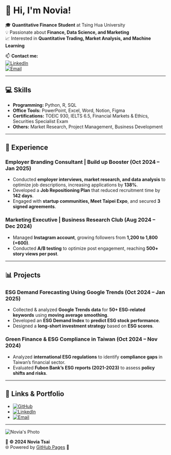 # 👋 Hi, I'm Novia!

🎓 **Quantitative Finance Student** at Tsing Hua University  
💡 Passionate about **Finance, Data Science, and Marketing**  
📈 Interested in **Quantitative Trading, Market Analysis, and Machine Learning**  

📫 **Contact me:**  
[![LinkedIn](https://img.shields.io/badge/LinkedIn-Connect-blue?style=flat&logo=linkedin)](https://linkedin.com/in/y6tsai)  
[![Email](https://img.shields.io/badge/Email-Contact-green?style=flat&logo=gmail)](mailto:xin.wen930609@gmail.com)  

---

## 💻 Skills
- **Programming:** Python, R, SQL
- **Office Tools:** PowerPoint, Excel, Word, Notion, Figma
- **Certifications:** TOEIC 930, IELTS 6.5, Financial Markets & Ethics, Securities Specialist Exam
- **Others:** Market Research, Project Management, Business Development

---

## 🚀 Experience
### **Employer Branding Consultant | Build up Booster (Oct 2024 – Jan 2025)**
- Conducted **employer interviews, market research, and data analysis** to optimize job descriptions, increasing applications by **138%**.
- Developed a **Job Repositioning Plan** that reduced recruitment time by **142 days**.
- Engaged with **startup communities, Meet Taipei Expo**, and secured **3 signed agreements**.

### **Marketing Executive | Business Research Club (Aug 2024 – Dec 2024)**
- Managed **Instagram account**, growing followers from **1,200 to 1,800 (+600)**.
- Conducted **A/B testing** to optimize post engagement, reaching **500+ story views per post**.

---

## 📊 Projects
### **ESG Demand Forecasting Using Google Trends (Oct 2024 – Jan 2025)**
- Collected & analyzed **Google Trends data** for **50+ ESG-related keywords** using **moving average smoothing**.
- Developed an **ESG Demand Index** to **predict ESG stock performance**.
- Designed a **long-short investment strategy** based on **ESG scores**.

### **Green Finance & ESG Compliance in Taiwan (Oct 2024 – Nov 2024)**
- Analyzed **international ESG regulations** to identify **compliance gaps** in Taiwan’s financial sector.
- Evaluated **Fubon Bank’s ESG reports (2021-2023)** to assess **policy shifts and risks**.

---

## 🔗 Links & Portfolio
- [![GitHub](https://img.shields.io/badge/GitHub-Profile-black?style=flat&logo=github)](https://github.com/your-username)
- [![LinkedIn](https://img.shields.io/badge/LinkedIn-Connect-blue?style=flat&logo=linkedin)](https://linkedin.com/in/y6tsai)
- [![Email](https://img.shields.io/badge/Email-Contact-green?style=flat&logo=gmail)](mailto:xin.wen930609@gmail.com)

---
![Novia's Photo](https://raw.githubusercontent.com/HSING-WEN/HSING-WEN.github.io/main/novia.jpg)


📌 **© 2024 Novia Tsai**  
🌐 Powered by [GitHub Pages](https://pages.github.com/) 🚀
